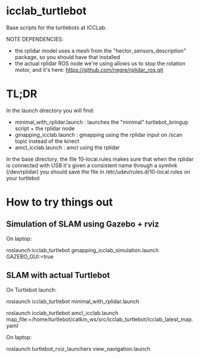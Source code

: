 # icclab_turtlebot
Base scripts for the turtlebots at ICCLab.

NOTE DEPENDENCIES: 
- the rplidar model uses a mesh from the "hector_sensors_description" package, so you should have that installed
- the actual rplidar ROS node we're using allows us to stop the rotation motor, and it's here: https://github.com/negre/rplidar_ros.git

# TL;DR

In the launch directory you will find:
- minimal_with_rplidar.launch : launches the "minimal" turtlebot_bringup script + the rplidar node
- gmapping_icclab.launch : gmapping using the rplidar input on /scan topic instead of the kinect
- amcl_icclab.launch : amcl using the rplidar

In the base directory, the file 10-local.rules makes sure that when the rplidar is connected with 
USB it's given a consistent name through a symlink (/dev/rplidar) you should save the file in
/etc/udev/rules.d/10-local.rules on your turtlebot

# How to try things out

## Simulation of SLAM using Gazebo + rviz

On laptop:
  
  roslaunch icclab_turtlebot gmapping_icclab_simulation.launch GAZEBO_GUI:=true

## SLAM with actual Turtlebot

On Turtlebot launch:
  
  roslaunch icclab_turtlebot minimal_with_rplidar.launch
  
  roslaunch icclab_turtlebot amcl_icclab.launch map_file:=/home/turtlebot/catkin_ws/src/icclab_turtlebot/icclab_latest_map.yaml

On laptop:

  roslaunch turtlebot_rviz_launchers view_navigation.launch

